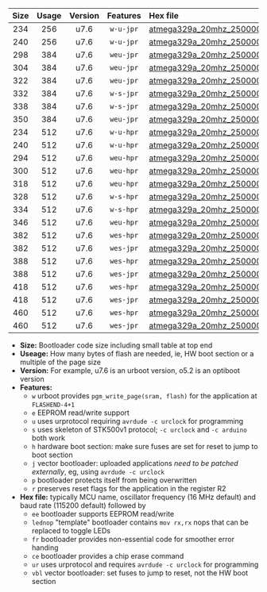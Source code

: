 |Size|Usage|Version|Features|Hex file|
|:-:|:-:|:-:|:-:|:--|
|234|256|u7.6|`w-u-jpr`|[atmega329a_20mhz_250000bps_ur_vbl.hex](https://raw.githubusercontent.com/stefanrueger/urboot/main/atmega329a_20mhz_250000bps_ur_vbl.hex)|
|240|256|u7.6|`w-u-jpr`|[atmega329a_20mhz_250000bps_lednop_ur_vbl.hex](https://raw.githubusercontent.com/stefanrueger/urboot/main/atmega329a_20mhz_250000bps_lednop_ur_vbl.hex)|
|298|384|u7.6|`weu-jpr`|[atmega329a_20mhz_250000bps_ee_ur_vbl.hex](https://raw.githubusercontent.com/stefanrueger/urboot/main/atmega329a_20mhz_250000bps_ee_ur_vbl.hex)|
|304|384|u7.6|`weu-jpr`|[atmega329a_20mhz_250000bps_ee_lednop_ur_vbl.hex](https://raw.githubusercontent.com/stefanrueger/urboot/main/atmega329a_20mhz_250000bps_ee_lednop_ur_vbl.hex)|
|322|384|u7.6|`weu-jpr`|[atmega329a_20mhz_250000bps_ee_lednop_fr_ur_vbl.hex](https://raw.githubusercontent.com/stefanrueger/urboot/main/atmega329a_20mhz_250000bps_ee_lednop_fr_ur_vbl.hex)|
|332|384|u7.6|`w-s-jpr`|[atmega329a_20mhz_250000bps_vbl.hex](https://raw.githubusercontent.com/stefanrueger/urboot/main/atmega329a_20mhz_250000bps_vbl.hex)|
|338|384|u7.6|`w-s-jpr`|[atmega329a_20mhz_250000bps_lednop_vbl.hex](https://raw.githubusercontent.com/stefanrueger/urboot/main/atmega329a_20mhz_250000bps_lednop_vbl.hex)|
|350|384|u7.6|`weu-jpr`|[atmega329a_20mhz_250000bps_ee_lednop_fr_ce_ur_vbl.hex](https://raw.githubusercontent.com/stefanrueger/urboot/main/atmega329a_20mhz_250000bps_ee_lednop_fr_ce_ur_vbl.hex)|
|234|512|u7.6|`w-u-hpr`|[atmega329a_20mhz_250000bps_ur.hex](https://raw.githubusercontent.com/stefanrueger/urboot/main/atmega329a_20mhz_250000bps_ur.hex)|
|240|512|u7.6|`w-u-hpr`|[atmega329a_20mhz_250000bps_lednop_ur.hex](https://raw.githubusercontent.com/stefanrueger/urboot/main/atmega329a_20mhz_250000bps_lednop_ur.hex)|
|294|512|u7.6|`weu-hpr`|[atmega329a_20mhz_250000bps_ee_ur.hex](https://raw.githubusercontent.com/stefanrueger/urboot/main/atmega329a_20mhz_250000bps_ee_ur.hex)|
|300|512|u7.6|`weu-hpr`|[atmega329a_20mhz_250000bps_ee_lednop_ur.hex](https://raw.githubusercontent.com/stefanrueger/urboot/main/atmega329a_20mhz_250000bps_ee_lednop_ur.hex)|
|318|512|u7.6|`weu-hpr`|[atmega329a_20mhz_250000bps_ee_lednop_fr_ur.hex](https://raw.githubusercontent.com/stefanrueger/urboot/main/atmega329a_20mhz_250000bps_ee_lednop_fr_ur.hex)|
|328|512|u7.6|`w-s-hpr`|[atmega329a_20mhz_250000bps.hex](https://raw.githubusercontent.com/stefanrueger/urboot/main/atmega329a_20mhz_250000bps.hex)|
|334|512|u7.6|`w-s-hpr`|[atmega329a_20mhz_250000bps_lednop.hex](https://raw.githubusercontent.com/stefanrueger/urboot/main/atmega329a_20mhz_250000bps_lednop.hex)|
|346|512|u7.6|`weu-hpr`|[atmega329a_20mhz_250000bps_ee_lednop_fr_ce_ur.hex](https://raw.githubusercontent.com/stefanrueger/urboot/main/atmega329a_20mhz_250000bps_ee_lednop_fr_ce_ur.hex)|
|382|512|u7.6|`wes-hpr`|[atmega329a_20mhz_250000bps_ee.hex](https://raw.githubusercontent.com/stefanrueger/urboot/main/atmega329a_20mhz_250000bps_ee.hex)|
|382|512|u7.6|`wes-jpr`|[atmega329a_20mhz_250000bps_ee_vbl.hex](https://raw.githubusercontent.com/stefanrueger/urboot/main/atmega329a_20mhz_250000bps_ee_vbl.hex)|
|388|512|u7.6|`wes-hpr`|[atmega329a_20mhz_250000bps_ee_lednop.hex](https://raw.githubusercontent.com/stefanrueger/urboot/main/atmega329a_20mhz_250000bps_ee_lednop.hex)|
|388|512|u7.6|`wes-jpr`|[atmega329a_20mhz_250000bps_ee_lednop_vbl.hex](https://raw.githubusercontent.com/stefanrueger/urboot/main/atmega329a_20mhz_250000bps_ee_lednop_vbl.hex)|
|418|512|u7.6|`wes-hpr`|[atmega329a_20mhz_250000bps_ee_lednop_fr.hex](https://raw.githubusercontent.com/stefanrueger/urboot/main/atmega329a_20mhz_250000bps_ee_lednop_fr.hex)|
|418|512|u7.6|`wes-jpr`|[atmega329a_20mhz_250000bps_ee_lednop_fr_vbl.hex](https://raw.githubusercontent.com/stefanrueger/urboot/main/atmega329a_20mhz_250000bps_ee_lednop_fr_vbl.hex)|
|460|512|u7.6|`wes-hpr`|[atmega329a_20mhz_250000bps_ee_lednop_fr_ce.hex](https://raw.githubusercontent.com/stefanrueger/urboot/main/atmega329a_20mhz_250000bps_ee_lednop_fr_ce.hex)|
|460|512|u7.6|`wes-jpr`|[atmega329a_20mhz_250000bps_ee_lednop_fr_ce_vbl.hex](https://raw.githubusercontent.com/stefanrueger/urboot/main/atmega329a_20mhz_250000bps_ee_lednop_fr_ce_vbl.hex)|

- **Size:** Bootloader code size including small table at top end
- **Useage:** How many bytes of flash are needed, ie, HW boot section or a multiple of the page size
- **Version:** For example, u7.6 is an urboot version, o5.2 is an optiboot version
- **Features:**
  + `w` urboot provides `pgm_write_page(sram, flash)` for the application at `FLASHEND-4+1`
  + `e` EEPROM read/write support
  + `u` uses urprotocol requiring `avrdude -c urclock` for programming
  + `s` uses skeleton of STK500v1 protocol; `-c urclock` and `-c arduino` both work
  + `h` hardware boot section: make sure fuses are set for reset to jump to boot section
  + `j` vector bootloader: uploaded applications *need to be patched externally*, eg, using `avrdude -c urclock`
  + `p` bootloader protects itself from being overwritten
  + `r` preserves reset flags for the application in the register R2
- **Hex file:** typically MCU name, oscillator frequency (16 MHz default) and baud rate (115200 default) followed by
  + `ee` bootloader supports EEPROM read/write
  + `lednop` "template" bootloader contains `mov rx,rx` nops that can be replaced to toggle LEDs
  + `fr` bootloader provides non-essential code for smoother error handing
  + `ce` bootloader provides a chip erase command
  + `ur` uses urprotocol and requires `avrdude -c urclock` for programming
  + `vbl` vector bootloader: set fuses to jump to reset, not the HW boot section
